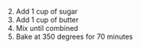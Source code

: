 2. Add 1 cup of sugar
3. Add 1 cup of butter
4. Mix until combined
5. Bake at 350 degrees for 70 minutes

